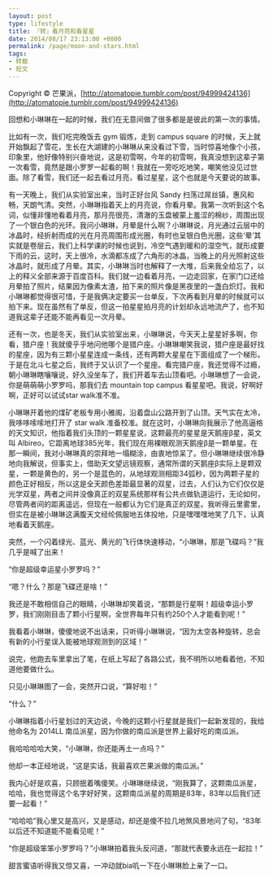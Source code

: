 ```yaml
---
layout: post
type: lifestyle
title: 『转』看月亮和看星星
date: 2014/08/17 23:13:00 +0800
permalink: /page/moon-and-stars.html
tags:
- 转载
- 短文
---
```


Copyright &copy; 芒果派，[http://atomatopie.tumblr.com/post/94999424136](http://atomatopie.tumblr.com/post/94999424136)

回想和小琳琳在一起的时候，我们在无意间做了很多都是是彼此的第一次的事情。

比如有一次，我们吃完晚饭去 gym 锻炼，走到 campus square 的时候，天上就开始飘起了雪花，生长在大湖建的小琳琳从来没看过下雪，当时惊喜地像个小孩，印象里，他好像特别兴奋地说，这是初雪啊，今年的初雪啊，我真没想到这辈子第一次看雪，竟然是跟小罗罗一起看的啊！我就在一旁吃吃地笑，嘲笑他没见过世面。除了看雪，我们还一起去看过月亮，看过星星，这个也就是今天要说的故事。

有一天晚上，我们从实验室出来，当时正好台风 Sandy 扫荡过屌丝镇，惠风和畅，天朗气清。突然，小琳琳指着天上的月亮说，你看月晕。我第一次听到这个名词，似懂非懂地看着月亮，那月亮很亮，清澈的玉盘被蒙上羞涩的棉纱，周围出现了一个银白色的光环。我问小琳琳，月晕是什么啊？小琳琳说，月光通过云层中的冰晶时，经折射而成的光在月亮周围形成光圈，有时也呈银白色光圈，这些‘晕’其实就是卷层云，我们上科学课的时候也说到，冷空气遇到暖和的湿空气，就形成要下雨的云，这时，天上很冷，水滴都冻成了六角形的冰晶，当晚上的月光照射这些冰晶时，就形成了月晕。其实，小琳琳当时也解释了一大堆，后来我全给忘了，以上的释义全部来源于百度百科。我们就一边看着月亮，一边走回家，在家门口还给月晕拍了照片，结果因为像素太渣，拍下来的照片像是黑夜里的一盏白炽灯。我和小琳琳都觉得很可惜，于是我俩决定要买一台单反，下次再看到月晕的时候就可以拍下来。现在虽然有了单反，但这一拍星星拍月亮的计划却永远地流产了，也不知道我这辈子还能不能再看见一次月晕。

还有一次，也是冬天，我们从实验室出来，小琳琳说，今天天上星星好多啊，你看，猎户座！我就傻乎乎地问他哪个是猎户座。小琳琳嘲笑我说，猎户座是最好找的星座，因为有三颗小星星连成一条线，还有两颗大星星在下面组成了一个梯形。于是在北斗七星之后，我终于又认识了一个星座。看完猎户座，我还觉得不过瘾，朝小琳琳瞎嚷嚷说，好久没坐车了，我们开着车去山顶看吧。小琳琳想了一会说，你是萌萌萌小罗罗吗，那我们去 mountain top campus 看星星吧。我说，好啊好啊，正好可以试试star walk准不准。

小琳琳开着他的煤矿老板专用小雅阁，沿着盘山公路开到了山顶。天气实在太冷，我哆哆嗦嗦地打开了 star walk 准备校准。就在这时，小琳琳向我展示了他高逼格的天文知识，他指着我们头顶的一颗星星说，这颗最亮的星星是天鹅座β星，英文叫 Albireo，它距离地球385光年，我们现在用裸眼观测天鹅座β是一颗单星。在那一瞬间，我对小琳琳真的崇拜地一塌糊涂，由衷地惊呆了。但小琳琳继续很冷静地向我解说，但事实上，借助天文望远镜观察，通常所谓的天鹅座β实际上是颗双星，一颗是黄色的，另一个是蓝色的，从地球观测相距34弧秒，因为两颗子星的颜色正好相反，所以这是全天颜色差距最显著的双星，过去，人们认为它们仅仅是光学双星，两者之间并没像真正的双星系统那样有公共点做轨道运行，无论如何，尽管两者间的距离遥远，但现在一般都认为它们是真正的双星。我听得云里雾里，但实在是被小琳琳这满腹天文经纶佩服地五体投地，只是嘿嘿嘿地笑了几下，认真地看着天鹅座。

突然，一个闪着绿光、蓝光、黄光的飞行体快速移动，“小琳琳，那是飞碟吗？”我几乎是喊了出来！

“你是超级幸运星小罗罗吗？”

“嗯？什么？那是飞碟还是啥！”

我还是不敢相信自己的眼睛，小琳琳却笑着说，“那颗是行星啊！超级幸运小罗罗，我们刚刚目击了颗小行星啊，全世界每年只有约250个人才能看到呢！”

我看着小琳琳，傻傻地说不出话来，只听得小琳琳说，“因为太空各种旋转，总会有新的小行星误入能被地球观测到的区域！”

说完，他跑去车里拿出了笔，在纸上写起了各路公式，我不明所以地看着他，不知道他要做什么。

只见小琳琳图了一会，突然开口说，“算好啦！”

“什么？”

小琳琳指着小行星划过的天边说，今晚的这颗小行星就是我们一起新发现的，我给他命名为 2014LL 南瓜派星，因为你做的南瓜派是世界上最好吃的南瓜派。

我哈哈哈哈大笑，“小琳琳，你还能再土一点吗？”

他却一本正经地说，“这是实话，我最喜欢芒果派做的南瓜派。”

我内心好是欢喜，只顾抿着嘴傻笑。小琳琳继续说，“刚我算了，这颗南瓜派星，哈哈，我也觉得这个名字好好笑，这颗南瓜派星的周期是83年，83年以后我们还要一起看！”

“哈哈哈”我心里又是高兴，又是感动，却还是傻不拉几地煞风景地问了句，“83年以后还不知道能不能看见呢！”

“你是超级笨笨小罗罗吗？”小琳琳拍着我头反问道，“那就代表要永远在一起拉！”

甜言蜜语听得我又惊又喜，一冲动就bia叽一下在小琳琳脸上亲了一口。
